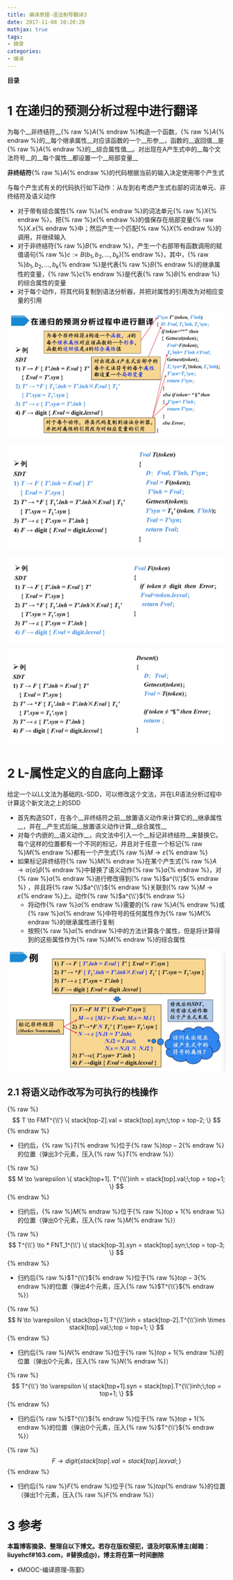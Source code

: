 ```yaml
---
title: 编译原理-语法制导翻译3
date: 2017-11-08 10:20:20
mathjax: true
tags: 
- 摘录
categories: 
- 编译
---
```


__目录__

<!-- toc -->
<!--more-->

# 1 在递归的预测分析过程中进行翻译

为每个__非终结符__{% raw %}$A${% endraw %}构造一个函数，{% raw %}$A${% endraw %}的__每个继承属性__对应该函数的一个__形参__，函数的__返回值__是{% raw %}$A${% endraw %}的__综合属性值__。对出现在A产生式中的__每个文法符号__的__每个属性__都设置一个__局部变量__

__非终结符__{% raw %}$A${% endraw %}的代码根据当前的输入决定使用哪个产生式

与每个产生式有关的代码执行如下动作：从左到右考虑产生式右部的词法单元、非终结符及语义动作

* 对于带有综合属性{% raw %}$x${% endraw %}的词法单元{% raw %}$X${% endraw %}，把{% raw %}$x${% endraw %}的值保存在局部变量{% raw %}$X.x${% endraw %}中；然后产生一个匹配{% raw %}$X${% endraw %}的调用，并继续输入
* 对于非终结符{% raw %}$B${% endraw %}，产生一个右部带有函数调用的赋值语句{% raw %}$c := B(b_1, b_2, ..., b_k)${% endraw %}，其中，{% raw %}$b_1, b_2, ..., b_k${% endraw %}是代表{% raw %}$B${% endraw %}的继承属性的变量，{% raw %}$c${% endraw %}是代表{% raw %}$B${% endraw %}的综合属性的变量
* 对于每个动作，将其代码复制到语法分析器，并把对属性的引用改为对相应变量的引用

![fig1](/images/编译原理-语法制导翻译3/fig1.jpg)

![fig2](/images/编译原理-语法制导翻译3/fig2.jpg)

![fig3](/images/编译原理-语法制导翻译3/fig3.jpg)

![fig4](/images/编译原理-语法制导翻译3/fig4.jpg)

# 2 L-属性定义的自底向上翻译

给定一个以LL文法为基础的L-SDD，可以修改这个文法，并在LR语法分析过程中计算这个新文法之上的SDD

* 首先构造SDT，在各个__非终结符之前__放置语义动作来计算它的__继承属性__，并在__产生式后端__放置语义动作计算__综合属性__
* 对每个内嵌的__语义动作__，向文法中引入一个__标记非终结符__来替换它。每个这样的位置都有一个不同的标记，并且对于任意一个标记{% raw %}$M${% endraw %}都有一个产生式{% raw %}$M \to \varepsilon${% endraw %}
* 如果标记非终结符{% raw %}$M${% endraw %}在某个产生式{% raw %}$A \to \alpha \{ a \} \beta${% endraw %}中替换了语义动作{% raw %}$a${% endraw %}，对{% raw %}$a${% endraw %}进行修改得到{% raw %}$a^{\\'}${% endraw %} ，并且将{% raw %}$a^{\\'}${% endraw %}关联到{% raw %}$M \to \varepsilon${% endraw %}上。动作{% raw %}$a^{\\'}${% endraw %}
    * 将动作{% raw %}$a${% endraw %}需要的{% raw %}$A${% endraw %}或{% raw %}$\alpha${% endraw %}中符号的任何属性作为{% raw %}$M${% endraw %}的继承属性进行复制
    * 按照{% raw %}$a${% endraw %}中的方法计算各个属性，但是将计算得到的这些属性作为{% raw %}$M${% endraw %}的综合属性

![fig5](/images/编译原理-语法制导翻译3/fig5.jpg)

## 2.1 将语义动作改写为可执行的栈操作

{% raw %}$$
T \to FMT^{\\'} \{ stack[top-2].val = stack[top].syn;\;top = top-2; \}
$${% endraw %}

* 归约后，{% raw %}$T${% endraw %}位于{% raw %}$top-2${% endraw %}的位置（弹出3个元素，压入{% raw %}$T${% endraw %}）

{% raw %}$$
M \to \varepsilon \{ stack[top+1]. T^{\\'}inh = stack[top].val;\;top = top+1; \}
$${% endraw %}

* 归约后，{% raw %}$M${% endraw %}位于{% raw %}$top+1${% endraw %}的位置（弹出0个元素，压入{% raw %}$M${% endraw %}）

{% raw %}$$
T^{\\'} \to * FNT_1^{\\'} \{ stack[top-3].syn = stack[top].syn;\;top = top-3; \}
$${% endraw %}

* 归约后{% raw %}$T^{\\'}${% endraw %}位于{% raw %}$top-3${% endraw %}的位置（弹出4个元素，压入{% raw %}$T^{\\'}${% endraw %}）

{% raw %}$$
N \to \varepsilon \{ stack[top+1].T^{\\'}inh = stack[top-2].T^{\\'}inh \times stack[top].val;\;top = top+1; \}
$${% endraw %}

* 归约后{% raw %}$N${% endraw %}位于{% raw %}$top+1${% endraw %}的位置（弹出0个元素，压入{% raw %}$N${% endraw %}）

{% raw %}$$
T^{\\'} \to \varepsilon \{ stack[top+1].syn = stack[top].T^{\\'}inh;\;top = top+1; \}
$${% endraw %}

* 归约后{% raw %}$T^{\\'}${% endraw %}位于{% raw %}$top+1${% endraw %}的位置（弹出0个元素，压入{% raw %}$T^{\\'}${% endraw %}）

{% raw %}$$
F \to digit \{ stack[top].val = stack[top].lexval; \}
$${% endraw %}

* 归约后{% raw %}$F${% endraw %}位于{% raw %}$top${% endraw %}的位置（弹出1个元素，压入{% raw %}$F${% endraw %}）

# 3 参考

__本篇博客摘录、整理自以下博文。若存在版权侵犯，请及时联系博主(邮箱：liuyehcf#163.com，#替换成@)，博主将在第一时间删除__

* 《MOOC-编译原理-陈鄞》
